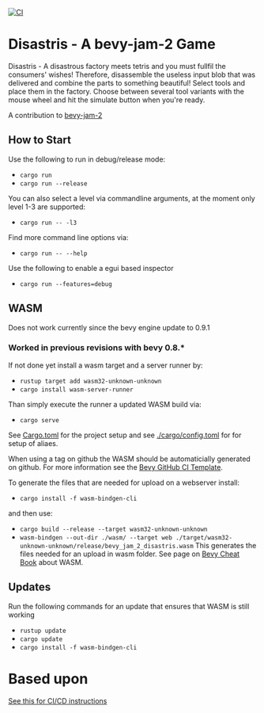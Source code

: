 [![CI](https://github.com/DarthB/bevy-jam-2-tba/actions/workflows/ci.yaml/badge.svg)](https://github.com/DarthB/bevy-jam-2-tba/actions/workflows/ci.yaml)

# Disastris - A bevy-jam-2 Game

Disastris - A disastrous factory meets tetris and you must fullfil the consumers' wishes! Therefore, disassemble the useless input blob that was delivered and combine the parts to something beautiful! Select tools and place them in the factory. Choose between several tool variants with the mouse wheel and hit the simulate button when you're ready.

A contribution to [bevy-jam-2](https://itch.io/jam/bevy-jam-2)

## How to Start

Use the following to run in debug/release mode:

- `cargo run`
- `cargo run --release`

You can also select a level via commandline arguments, at the moment only level 1-3 are supported:

- `cargo run -- -l3`

Find more command line options via:

- `cargo run -- --help`

Use the following to enable a egui based inspector

- `cargo run --features=debug`

## WASM

Does not work currently since the bevy engine update to 0.9.1

### Worked in previous revisions with bevy 0.8.\*

If not done yet install a wasm target and a server runner by:

- `rustup target add wasm32-unknown-unknown`
- `cargo install wasm-server-runner`

Than simply execute the runner a updated WASM build via:

- `cargo serve`

See [Cargo.toml](Cargo.toml) for the project setup and see [./cargo/config.toml](.cargo/config.toml) for for setup of aliaes.

When using a tag on github the WASM should be automaticially generated on github. For more information see the [Bevy GitHub CI Template](https://github.com/bevyengine/bevy_github_ci_template).

To generate the files that are needed for upload on a webserver install:

- `cargo install -f wasm-bindgen-cli`

and then use:

- `cargo build --release --target wasm32-unknown-unknown`
- `wasm-bindgen --out-dir ./wasm/ --target web ./target/wasm32-unknown-unknown/release/bevy_jam_2_disastris.wasm`
  This generates the files needed for an upload in wasm folder.
  See page on [Bevy Cheat Book](https://bevy-cheatbook.github.io/platforms/wasm.html) about WASM.

## Updates

Run the following commands for an update that ensures that WASM is still working

- `rustup update`
- `cargo update`
- `cargo install -f wasm-bindgen-cli`

# Based upon

[See this for CI/CD instructions](README_CI.md)
